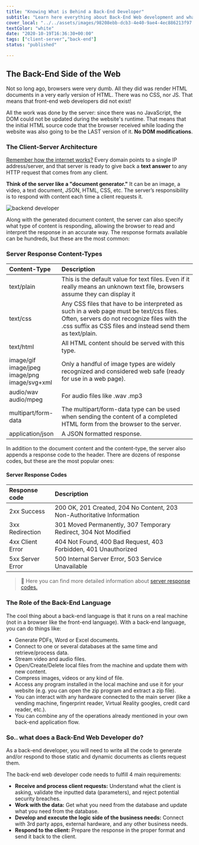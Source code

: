 ```yaml
---
title: "Knowing What is Behind a Back-End Developer"
subtitle: "Learn here everything about Back-End Web development and what it takes to become a Back-End developer"
cover_local: "../../assets/images/98208ebb-dcb3-4e40-9ae4-4ec886213f97.jpeg"
textColor: "white"
date: "2020-10-19T16:36:30+00:00"
tags: ["client-server","back-end"]
status: "published"

---
```


## The Back-End Side of the Web

Not so long ago, browsers were very dumb. All they did was render HTML documents in a very early version of HTML. There was no CSS, nor JS. That means that front-end web developers did not exist!

All the work was done by the server: since there was no JavaScript, the DOM could not be updated during the website's runtime. That means that the initial HTML source code that the browser received while loading the website was also going to be the LAST version of it. **No DOM modifications**.

### The Client-Server Architecture

[Remember how the internet works?](https://www.youtube.com/watch?v=UiBT3Kj8KBM) Every domain points to a single IP address/server, and that server is ready to give back a **text answer** to any HTTP request that comes from any client.

**Think of the server like a "document generator."** It can be an image, a video, a text document, JSON, HTML, CSS, etc. The server’s responsibility is to respond with content each time a client requests it.

![backend developer](https://github.com/breatheco-de/content/blob/master/src/assets/images/2c0000ef-2907-43cb-80ed-2ba4f194b83e.gif?raw=true)

Along with the generated document content, the server can also specify what type of content is responding, allowing the browser to read and interpret the response in an accurate way. The response formats available can be hundreds, but these are the most common:

### Server Response Content-Types

|**Content-Type**   |**Description**   |
|:------------------|:-----------------|
|text/plain          |This is the default value for text files. Even if it really means an unknown text file, browsers assume they can display it     |
|text/css      |Any CSS files that have to be interpreted as such in a web page must be text/css files. Often, servers do not recognize files with the .css suffix as CSS files and instead send them as text/plain.      |
|text/html        |All HTML content should be served with this type.     |
|image/gif<br>image/jpeg<br>image/png<br>image/svg+xml     |Only a handful of image types are widely recognized and considered web safe (ready for use in a web page).    |
|audio/wav<br>audio/mpeg     |For audio files like .wav .mp3    |
|multipart/form-data     |The multipart/form-data type can be used when sending the content of a completed HTML form from the browser to the server.    |
|application/json     |A JSON formatted response.     |

In addition to the document content and the content-type, the server also appends a response code to the header. There are dozens of response codes, but these are the most popular ones:

#### Server Response Codes

|**Response code**   |**Description**   |
|:------------------|:-----------------|
|2xx Success      |200 OK, 201 Created, 204 No Content, 203 Non-Authoritative Information    |
|3xx Redirection    |301 Moved Permanently, 307 Temporary Redirect, 304 Not Modified    |
|4xx Client Error    |404 Not Found, 400 Bad Request, 403 Forbidden, 401 Unauthorized    |
|5xx Server Error     |500 Internal Server Error, 503 Service Unavailable    |

> 🔗 Here you can find more detailed information about [server response codes.](https://www.restapitutorial.com/httpstatuscodes.html)

### The Role of the Back-End Language

The cool thing about a back-end language is that it runs on a real machine (not in a browser like the front-end language). With a back-end language, you can do things like:

+ Generate PDFs, Word or Excel documents.
+ Connect to one or several databases at the same time and retrieve/process data.
+ Stream video and audio files.
+ Open/Create/Delete local files from the machine and update them with new content.
+ Compress images, videos or any kind of file.
+ Access any program installed in the local machine and use it for your website (e.g. you can open the zip program and extract a zip file).
+ You can interact with any hardware connected to the main server (like a vending machine, fingerprint reader, Virtual Reality googles, credit card reader, etc.).
+ You can combine any of the operations already mentioned in your own back-end application flow.
  
### So.. what does a Back-End Web Developer do?

As a back-end developer, you will need to write all the code to generate and/or respond to those static and dynamic documents as clients request them.

The back-end web developer code needs to fulfill 4 main requirements:

+ **Receive and process client requests:**  Understand what the client is asking, validate the inputted data (parameters), and reject potential security breaches.
+ **Work with the data:** Get what you need from the database and update what you need from the database.
+ **Develop and execute the logic side of the business needs:** Connect with 3rd party apps, external hardware, and any other business needs.
+ **Respond to the client:** Prepare the response in the proper format and send it back to the client.




